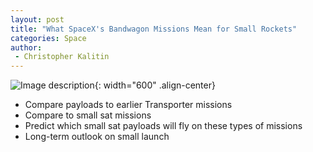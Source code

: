 ```yaml
---
layout: post
title: "What SpaceX's Bandwagon Missions Mean for Small Rockets"
categories: Space
author:
 - Christopher Kalitin
---
```

<head>
    <meta property="og:image" content="{{site.url}}/assets/images//stoke-nova-perfect/hop.jpg">
</head>

![Image description]({{site.url}}/assets/images/covers/spacex-bandwagon-mission.jpg){: width="600" .align-center}

* Compare payloads to earlier Transporter missions
* Compare to small sat missions
* Predict which small sat payloads will fly on these types of missions
* Long-term outlook on small launch

